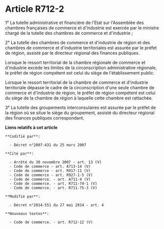 # Article R712-2

1° La tutelle administrative et financière de l'Etat sur l'Assemblée des chambres françaises de commerce et d'industrie est
exercée par le ministre chargé de la tutelle des chambres de commerce et d'industrie ; 

2° La tutelle des chambres de commerce et d'industrie de région et des chambres de commerce et d'industrie territoriales est
assurée par le préfet de région, assisté par le    directeur régional des finances publiques. 

Lorsque le ressort territorial de la chambre régionale de commerce et d'industrie excède les limites de la circonscription
administrative régionale, le préfet de région compétent est celui du siège de l'établissement public. 

Lorsque le ressort territorial de la chambre de commerce et d'industrie territoriale dépasse le cadre de la circonscription
d'une seule chambre de commerce et d'industrie de région, le préfet de région compétent est celui du siège de la chambre de
région à laquelle cette chambre est rattachée. 

3° La tutelle des groupements interconsulaires est assurée par le préfet de la région où se situe le siège du groupement,
assisté du    directeur régional des finances publiques correspondant.

**Liens relatifs à cet article**

	**Codifié par**:

	  - Décret n°2007-431 du 25 mars 2007

	**Cité par**:

	  - Arrêté du 30 novembre 2007 - art. 13 (V)
	  - Code de commerce - art. A713-14 (V)
	  - Code de commerce - art. R917-11 (V)
	  - Code de commerce - art. R927-1-5 (V)
	  - Code de commerce. - art. A711-4 (V)
	  - Code de commerce. - art. R711-74-1 (V)
	  - Code de commerce. - art. R711-75-3 (V)

	**Modifié par**:

	  - Décret n°2014-551 du 27 mai 2014 - art. 4

	**Nouveaux textes**:

	  - Code de commerce. - art. R712-12 (V)
